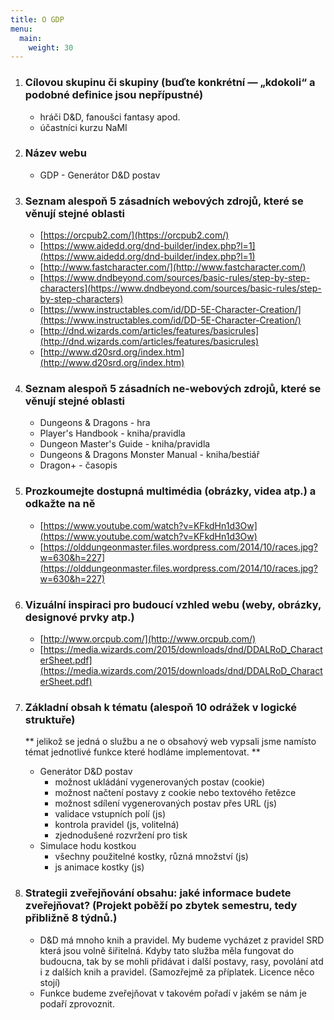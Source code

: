 ```yaml
---
title: O GDP
menu:
  main:
    weight: 30
---
```

1. ### Cílovou skupinu či skupiny (buďte konkrétní — „kdokoli“ a podobné definice jsou nepřípustné)
	-  	 hráči D&D, fanoušci fantasy apod.
	-    účastníci kurzu NaMI  

2. ### Název webu
	-   GDP - Generátor D&D postav    

4. ### Seznam alespoň 5 zásadních webových zdrojů, které se věnují stejné oblasti
	-   [https://orcpub2.com/](https://orcpub2.com/)    
	-   [https://www.aidedd.org/dnd-builder/index.php?l=1](https://www.aidedd.org/dnd-builder/index.php?l=1)    
	-   [http://www.fastcharacter.com/](http://www.fastcharacter.com/)    
	-   [https://www.dndbeyond.com/sources/basic-rules/step-by-step-characters](https://www.dndbeyond.com/sources/basic-rules/step-by-step-characters)    
	-   [https://www.instructables.com/id/DD-5E-Character-Creation/](https://www.instructables.com/id/DD-5E-Character-Creation/)    
	-   [http://dnd.wizards.com/articles/features/basicrules](http://dnd.wizards.com/articles/features/basicrules)    
	-   [http://www.d20srd.org/index.htm](http://www.d20srd.org/index.htm)    

4. ### Seznam alespoň 5 zásadních ne-webových zdrojů, které se věnují stejné oblasti
	-   Dungeons & Dragons - hra
    -   Player's Handbook - kniha/pravidla
    -   Dungeon Master's Guide - kniha/pravidla
    -   Dungeons & Dragons Monster Manual - kniha/bestiář
    -   Dragon+ - časopis    

5. ### Prozkoumejte dostupná multimédia (obrázky, videa atp.) a odkažte na ně
    -   [https://www.youtube.com/watch?v=KFkdHn1d3Ow](https://www.youtube.com/watch?v=KFkdHn1d3Ow)
    -   [https://olddungeonmaster.files.wordpress.com/2014/10/races.jpg?w=630&h=227](https://olddungeonmaster.files.wordpress.com/2014/10/races.jpg?w=630&h=227)
    
6. ### Vizuální inspiraci pro budoucí vzhled webu (weby, obrázky, designové prvky atp.)
    -   [http://www.orcpub.com/](http://www.orcpub.com/)
    -   [https://media.wizards.com/2015/downloads/dnd/DDALRoD_CharacterSheet.pdf](https://media.wizards.com/2015/downloads/dnd/DDALRoD_CharacterSheet.pdf)
    
7. ### Základní obsah k tématu (alespoň 10 odrážek v logické struktuře)
    ** jelikož se jedná o službu a ne o obsahový web vypsali jsme namísto témat jednotlivé funkce které hodláme implementovat. **
    -  Generátor D&D postav
	    -  možnost ukládání vygenerovaných postav (cookie)
	    -  možnost načtení postavy z cookie nebo textového řetězce
	    -   možnost sdílení vygenerovaných postav přes URL (js)
	    -   validace vstupních polí (js)
	    -   kontrola pravidel (js, volitelná)
	    -   zjednodušené rozvržení pro tisk
    -   Simulace hodu kostkou
	    -   všechny použitelné kostky, různá množství (js)
	    -   js animace kostky (js)
    
8.  ### Strategii zveřejňování obsahu: jaké informace budete zveřejňovat? (Projekt poběží po zbytek semestru, tedy přibližně 8 týdnů.)
    -   D&D má mnoho knih a pravidel. My budeme vycházet z pravidel SRD která jsou volně šiřitelná. Kdyby tato služba měla fungovat do budoucna, tak by se mohli přidávat i další postavy, rasy, povolání atd i z dalších knih a pravidel. (Samozřejmě za příplatek. Licence něco stojí)
    -   Funkce budeme zveřejňovat v takovém pořadí v jakém se nám je podaří zprovoznit.
